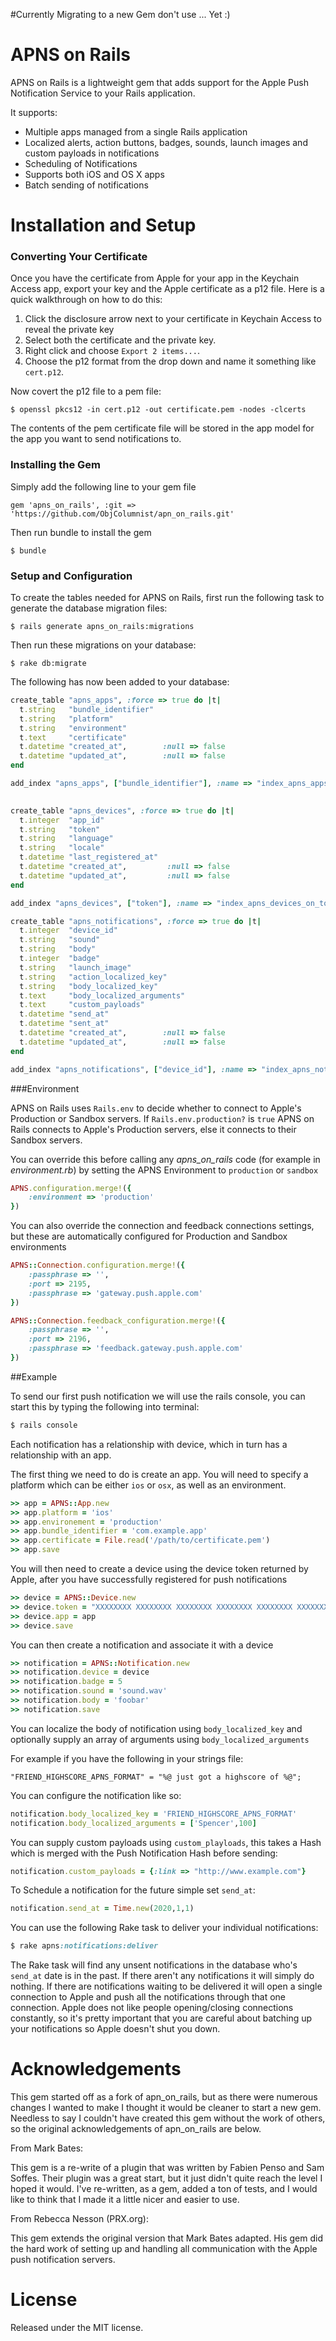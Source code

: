 #Currently Migrating to a new Gem don't use ... Yet :)

# APNS on Rails

APNS on Rails is a lightweight gem that adds support for the Apple Push Notification Service to your Rails application.  

It supports:
 
* Multiple apps managed from a single Rails application
* Localized alerts, action buttons, badges, sounds, launch images and custom payloads in notifications
* Scheduling of Notifications
* Supports both iOS and OS X apps
* Batch sending of notifications


# Installation and Setup

### Converting Your Certificate

Once you have the certificate from Apple for your app in the Keychain Access app, export your key and the Apple certificate as a p12 file. Here is a quick walkthrough on how to do this:

1. Click the disclosure arrow next to your certificate in Keychain Access to reveal the private key
2. Select both the certificate and the private key. 
3. Right click and choose `Export 2 items...`. 
4. Choose the p12 format from the drop down and name it something like `cert.p12`. 

Now covert the p12 file to a pem file:

	$ openssl pkcs12 -in cert.p12 -out certificate.pem -nodes -clcerts

The contents of the pem certificate file will be stored in the app model for the app you want to send notifications to.

### Installing the Gem

Simply add the following line to your gem file

	gem 'apns_on_rails', :git => 'https://github.com/ObjColumnist/apn_on_rails.git'
	
Then run bundle to install the gem

	$ bundle

### Setup and Configuration

To create the tables needed for APNS on Rails, first run the following task to generate the database migration files:

	$ rails generate apns_on_rails:migrations
	
Then run these migrations on your database:

	$ rake db:migrate

The following has now been added to your database:

```ruby
create_table "apns_apps", :force => true do |t|
  t.string   "bundle_identifier"
  t.string   "platform"
  t.string   "environment"
  t.text     "certificate"
  t.datetime "created_at",        :null => false
  t.datetime "updated_at",        :null => false
end

add_index "apns_apps", ["bundle_identifier"], :name => "index_apns_apps_on_bundle_identifier"
   

create_table "apns_devices", :force => true do |t|
  t.integer  "app_id"
  t.string   "token"
  t.string   "language"
  t.string   "locale"
  t.datetime "last_registered_at"
  t.datetime "created_at",         :null => false
  t.datetime "updated_at",         :null => false
end

add_index "apns_devices", ["token"], :name => "index_apns_devices_on_token"

create_table "apns_notifications", :force => true do |t|
  t.integer  "device_id"
  t.string   "sound"
  t.string   "body"
  t.integer  "badge"
  t.string   "launch_image"
  t.string   "action_localized_key"
  t.string   "body_localized_key"
  t.text     "body_localized_arguments"
  t.text     "custom_payloads"
  t.datetime "send_at"
  t.datetime "sent_at"
  t.datetime "created_at",        :null => false
  t.datetime "updated_at",        :null => false
end

add_index "apns_notifications", ["device_id"], :name => "index_apns_notifications_on_device_id"
```
###Environment

APNS on Rails uses `Rails.env` to decide whether to connect to Apple's Production or Sandbox servers. If `Rails.env.production?` is `true` APNS on Rails connects to Apple's Production servers, else it connects to their Sandbox servers.

You can override this before calling any _apns_on_rails_ code (for example in _environment.rb_) by setting the APNS Environment to `production` or `sandbox`
```ruby
APNS.configuration.merge!({
	:environment => 'production'
})
```

You can also override the connection and feedback connections settings, but these are automatically configured for Production and Sandbox environments
```ruby
APNS::Connection.configuration.merge!({
	:passphrase => '',
	:port => 2195,
	:passphrase => 'gateway.push.apple.com'
})

APNS::Connection.feedback_configuration.merge!({
	:passphrase => '',
	:port => 2196,
	:passphrase => 'feedback.gateway.push.apple.com'
})
```

##Example

To send our first push notification we will use the rails console, you can start this by typing the following into terminal:
```ruby
$ rails console
```

Each notification has a relationship with device, which in turn has a relationship with an app.

The first thing we need to do is create an app. You will need to specify a platform which can be either `ios` or `osx`, as well as an environment.

```ruby
>> app = APNS::App.new
>> app.platform = 'ios'
>> app.environement = 'production'
>> app.bundle_identifier = 'com.example.app'
>> app.certificate = File.read('/path/to/certificate.pem')
>> app.save
```

You will then need to create a device using the device token returned by Apple, after you have successfully registered for push notifications

```ruby
>> device = APNS::Device.new
>> device.token = "XXXXXXXX XXXXXXXX XXXXXXXX XXXXXXXX XXXXXXXX XXXXXXXX XXXXXXXX XXXXXXXX"
>> device.app = app
>> device.save
```

You can then create a notification and associate it with a device

```ruby
>> notification = APNS::Notification.new
>> notification.device = device
>> notification.badge = 5
>> notification.sound = 'sound.wav'
>> notification.body = 'foobar'
>> notification.save
```

You can localize the body of notification using `body_localized_key` and optionally supply an array of arguments using `body_localized_arguments`

For example if you have the following in your strings file:
```
"FRIEND_HIGHSCORE_APNS_FORMAT" = "%@ just got a highscore of %@";
```
	
You can configure the notification like so:

```ruby
notification.body_localized_key = 'FRIEND_HIGHSCORE_APNS_FORMAT'
notification.body_localized_arguments = ['Spencer',100]
```

You can supply custom payloads using `custom_playloads`, this takes a Hash which is merged with the Push Notification Hash before sending:

```ruby
notification.custom_payloads = {:link => "http://www.example.com"}
```

To Schedule a notification for the future simple set `send_at`:

```ruby
notification.send_at = Time.new(2020,1,1)
```

You can use the following Rake task to deliver your individual notifications:

```ruby
$ rake apns:notifications:deliver
```

The Rake task will find any unsent notifications in the database who's `send_at` date is in the past. If there aren't any notifications it will simply do nothing. If there are notifications waiting to be delivered it will open a single connection to Apple and push all the notifications through that one connection. Apple does not like people opening/closing connections constantly, so it's pretty important that you are careful about batching up your notifications so Apple doesn't shut you down.


# Acknowledgements

This gem started off as a fork of apn_on_rails, but as there were numerous changes I wanted to make I thought it would be cleaner to start a new gem. Needless to say I couldn't have created this gem without the work of others, so the original acknowledgements of apn_on_rails are below.

From Mark Bates: 

This gem is a re-write of a plugin that was written by Fabien Penso and Sam Soffes.
Their plugin was a great start, but it just didn't quite reach the level I hoped it would.
I've re-written, as a gem, added a ton of tests, and I would like to think that I made it a little nicer and easier to use.

From Rebecca Nesson (PRX.org): 

This gem extends the original version that Mark Bates adapted. His gem did the hard work of setting up and handling all communication with the Apple push notification servers.

# License

Released under the MIT license.
